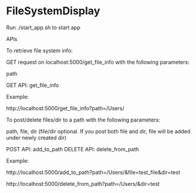 # FileSystemDisplay

Run ./start_app.sh to start app

APIs

To retrieve file system info:

GET request on localhost:5000/get_file_info with the following parameters:

path

GET API: get_file_info

Example: 

http://localhost:5000/get_file_info?path=/Users/


To post/delete files/dir to a path with the following parameters:

path, file, dir (file/dir optional. If you post both file and dir, file will be added under newly created dir)

POST API: add_to_path
DELETE API: delete_from_path


Example:

http://localhost:5000/add_to_path?path=/Users/&file=test_file&dir=test

http://localhost:5000/delete_from_path?path=/Users/&dir=test

